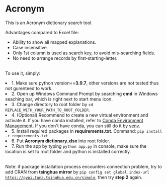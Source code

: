 # Acronym
This is an Acronym dictionary search tool.

Advantages compared to Excel file:
- Ability to show all mapped explanations.
- Case insensitive.
- Only 1st column is used as search key, to avoid mis-searching fields.
- No need to arrange records by first-starting-letter.

</br>To use it, simply:
<li> 1. Make sure python version==<strong>3.9.7</strong>, other versions are not tested thus not gurenteed to work. </li>
<li> 2. Open up Windows Command Prompt by searching <strong>cmd</strong> in Windows seaching bar, which is right next to start menu icon.</li>
<li> 3. Change directory to root folder by <code>cd REPLACE_WITH_YOUR_PATH_TO_ROOT_FOLDER</code>. </li>
<li> 4. (Optional) Recommend to create a new virtual environment and activate it. If you have conda installed, refer to <a href="https://conda.io/projects/conda/en/latest/user-guide/tasks/manage-environments.html#creating-an-environment-with-commands" title="Conda Environment Management">Conda Environment Management</a>. If you don't have conda, you can still do it by <a href="https://docs.python.org/3/library/venv.html" title="venv">venv</a>.
<li> 5. Install required packages in <strong>requirements.txt</strong>. Command: <code>pip install -r requirements.txt</code></li>
<li> 6. Put <strong>Acronym dictionary.xlsx</strong> into root folder. </li>
<li> 7. Run the app by typing <code>python app.py</code> in console, make sure the location is set to root folder and python is installed correctly.</li>

</br>Note: if package installation process encounters connection problem, try to add CRAN from <strong>tsinghua mirror</strong> by <code>pip config set global.index-url https://pypi.tuna.tsinghua.edu.cn/simple</code>, then try <strong>step 2</strong> again.
